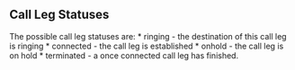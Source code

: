 ## Call Leg Statuses

The possible call leg statuses are:
	* ringing - the destination of this call leg is ringing
	* connected - the call leg is established
	* onhold - the call leg is on hold
	* terminated - a once connected call leg has finished.
